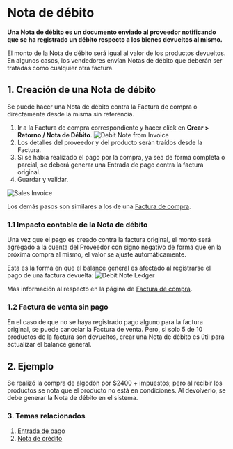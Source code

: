 <!-- add-breadcrumbs -->
# Nota de débito

**Una Nota de débito es un documento enviado al proveedor notificando que se ha registrado un débito respecto a los bienes devueltos al mismo.**

El monto de la Nota de débito será igual al valor de los productos devueltos. En algunos casos, los vendedores envían Notas de débito que deberán ser tratadas como cualquier otra factura.

## 1. Creación de una Nota de débito

Se puede hacer una Nota de débito contra la Factura de compra o directamente desde la misma sin referencia.

1. Ir a la Factura de compra correspondiente y hacer click en **Crear > Retorno / Nota de Débito**.
 ![Debit Note from Invoice](/docs/assets/img/accounts/debit-note-from-invoice.png)
1. Los detalles del proveedor y del producto serán traídos desde la Factura.
1. Si se había realizado el pago por la compra, ya sea de forma completa o parcial, se deberá generar una Entrada de pago contra la factura original.
1. Guardar y validar.
 <img class="screenshot" alt="Sales Invoice" src="{{docs_base_url}}/assets/img/accounts/debit-note.png">

Los demás pasos son similares a los de una [Factura de compra](/docs/user/manual/en/accounts/purchase-invoice).


### 1.1 Impacto contable de la Nota de débito
Una vez que el pago es creado contra la factura original, el monto será agregado a la cuenta del Proveedor con signo negativo de forma que en la próxima compra al mismo, el valor se ajuste automáticamente. 

Esta es la forma en que el balance general es afectado al registrarse el pago de una factura devuelta:
![Debit Note Ledger](/docs/assets/img/accounts/debit-note-ledger.png)

Más información al respecto en la página de [Factura de compra](/docs/user/manual/en/accounts/purchase-invoice).

### 1.2 Factura de venta sin pago
En el caso de que no se haya registrado pago alguno para la factura original, se puede cancelar la Factura de venta. Pero, si solo 5 de 10 productos de la factura son devueltos, crear una Nota de débito es útil para actualizar el balance general.

## 2. Ejemplo
Se realizó la compra de algodón por $2400 + impuestos; pero al recibir los productos se nota que el producto no está en condiciones. Al devolverlo, se debe generar la Nota de débito en el sistema.

### 3. Temas relacionados
1. [Entrada de pago](/docs/user/manual/es/accounts/payment-entry)
1. [Nota de crédito](/docs/user/manual/es/accounts/credit-note)
